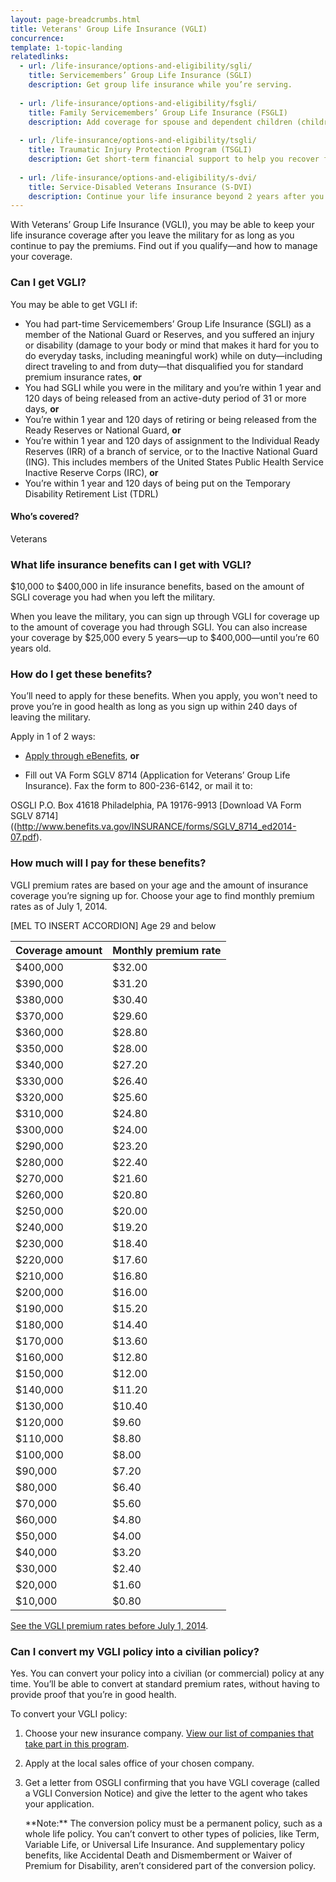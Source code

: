 ```yaml
---
layout: page-breadcrumbs.html
title: Veterans' Group Life Insurance (VGLI)
concurrence: 
template: 1-topic-landing
relatedlinks:
  - url: /life-insurance/options-and-eligibility/sgli/
    title: Servicemembers’ Group Life Insurance (SGLI)
    description: Get group life insurance while you’re serving.
    
  - url: /life-insurance/options-and-eligibility/fsgli/
    title: Family Servicemembers’ Group Life Insurance (FSGLI)
    description: Add coverage for spouse and dependent children (children who rely on you for financial support).
     
  - url: /life-insurance/options-and-eligibility/tsgli/
    title: Traumatic Injury Protection Program (TSGLI)
    description: Get short-term financial support to help you recover from a severe injury. 
     
  - url: /life-insurance/options-and-eligibility/s-dvi/
    title: Service-Disabled Veterans Insurance (S-DVI)
    description: Continue your life insurance beyond 2 years after you leave the military if you’re disabled because of an injury or illness caused—or made worse—by your active service.
---
```


<div class="va-introtext">

With Veterans’ Group Life Insurance (VGLI), you may be able to keep your life insurance coverage after you leave the military for as long as you continue to pay the premiums. Find out if you qualify—and how to manage your coverage.

</div> 

<div class="feature">

### Can I get VGLI? 

You may be able to get VGLI if:

- You had part-time Servicemembers’ Group Life Insurance (SGLI) as a member of the National Guard or Reserves, and you suffered an    injury or disability (damage to your body or mind that makes it hard for you to do everyday tasks, including meaningful work) while on duty—including direct traveling to and from duty—that disqualified you for standard premium insurance rates, **or**
- You had SGLI while you were in the military and you’re within 1 year and 120 days of being released from an active-duty period of 31 or more days, **or**
- You’re within 1 year and 120 days of retiring or being released from the Ready Reserves or National Guard, **or**
- You’re within 1 year and 120 days of assignment to the Individual Ready Reserves (IRR) of a branch of service, or to the Inactive National Guard (ING). This includes members of the United States Public Health Service Inactive Reserve Corps (IRC), **or**
- You’re within 1 year and 120 days of being put on the Temporary Disability Retirement List (TDRL)

#### Who’s covered?

Veterans

</div>

### What life insurance benefits can I get with VGLI?

$10,000 to $400,000 in life insurance benefits, based on the amount of SGLI coverage you had when you left the military.

When you leave the military, you can sign up through VGLI for coverage up to the amount of coverage you had through SGLI. You can also increase your coverage by $25,000 every 5 years—up to $400,000—until you’re 60 years old.

### How do I get these benefits?

You’ll need to apply for these benefits. When you apply, you won't need to prove you’re in good health as long as you sign up within 240 days of leaving the military.

Apply in 1 of 2 ways:

- [Apply through eBenefits](https://www.ebenefits.va.gov/ebenefits/about/feature?feature=vgli-policy-management), **or**

- Fill out VA Form SGLV 8714 (Application for Veterans’ Group Life Insurance). Fax the form to 800-236-6142, or mail it to: 

OSGLI
P.O. Box 41618
Philadelphia, PA 19176-9913
[Download VA Form SGLV 8714]((http://www.benefits.va.gov/INSURANCE/forms/SGLV_8714_ed2014-07.pdf).

### How much will I pay for these benefits? 

VGLI premium rates are based on your age and the amount of insurance coverage you’re signing up for. Choose your age to find monthly premium rates as of July 1, 2014.

[MEL TO INSERT ACCORDION] Age 29 and below

| Coverage amount | Monthly premium rate | 
| --- | --- | 
| $400,000 | $32.00 |
| $390,000 | $31.20 |
| $380,000 | $30.40 |
| $370,000 | $29.60 |
| $360,000 | $28.80 |
| $350,000 | $28.00 |
| $340,000 | $27.20 |
| $330,000 | $26.40 |
| $320,000 | $25.60 |
| $310,000 | $24.80 |
| $300,000 | $24.00 |
| $290,000 | $23.20 |
| $280,000 | $22.40 |
| $270,000 | $21.60 |
| $260,000 | $20.80 |
| $250,000 | $20.00 |
| $240,000 | $19.20 |
| $230,000 | $18.40 |
| $220,000 | $17.60 |
| $210,000 | $16.80 |
| $200,000 | $16.00 |
| $190,000 | $15.20 |
| $180,000 | $14.40 |
| $170,000 | $13.60 |
| $160,000 | $12.80 |
| $150,000 | $12.00 |
| $140,000 | $11.20 |
| $130,000 | $10.40 |
| $120,000 | $9.60  |
| $110,000 | $8.80  |
| $100,000 | $8.00  |
| $90,000  | $7.20  |
| $80,000  | $6.40  |
| $70,000  | $5.60  |
| $60,000  | $4.80  |
| $50,000  | $4.00  |
| $40,000  | $3.20  |
| $30,000  | $2.40  |
| $20,000  | $1.60  |
| $10,000  | $0.80  |



[See the VGLI premium rates before July 1, 2014](http://www.benefits.va.gov/INSURANCE/vgli_rates_old.asp).


### Can I convert my VGLI policy into a civilian policy? 

Yes. You can convert your policy into a civilian (or commercial) policy at any time. You’ll be able to convert at standard premium rates, without having to provide proof that you’re in good health.

To convert your VGLI policy:

<ol class="process">

<li class="step one">

Choose your new insurance company. [View our list of companies that take part in this program]( http://www.benefits.va.gov/INSURANCE/forms/SGL133_ed2016-06.pdf).
</li>

<li class="step two">

Apply at the local sales office of your chosen company.
</li>

<li class="step three">

Get a letter from OSGLI confirming that you have VGLI coverage (called a VGLI Conversion Notice) and give the letter to the agent who takes your application.
</li>
**Note:** The conversion policy must be a permanent policy, such as a whole life policy. You can’t convert to other types of policies, like Term, Variable Life, or Universal Life Insurance. And supplementary policy benefits, like Accidental Death and Dismemberment or Waiver of Premium for Disability, aren’t considered part of the conversion policy.

